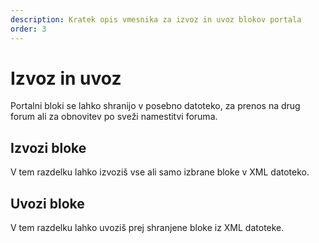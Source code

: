 ```yaml
---
description: Kratek opis vmesnika za izvoz in uvoz blokov portala
order: 3
---
```


# Izvoz in uvoz

Portalni bloki se lahko shranijo v posebno datoteko, za prenos na drug forum ali za obnovitev po sveži namestitvi foruma.

## Izvozi bloke

V tem razdelku lahko izvoziš vse ali samo izbrane bloke v XML datoteko.

## Uvozi bloke

V tem razdelku lahko uvoziš prej shranjene bloke iz XML datoteke.
